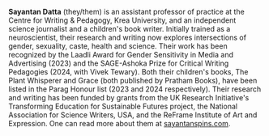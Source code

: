 <b>Sayantan Datta</b> (they/them) is an assistant professor of practice at the Centre for Writing & Pedagogy, Krea University, and an independent science journalist and a children's book writer. Initially trained as a neuroscientist, their research and writing now explores intersections of gender, sexuality, caste, health and science. Their work has been recognized by the Laadli Award for Gender Sensitivity in Media and Advertising (2023) and the SAGE-Ashoka Prize for Critical Writing Pedagogies (2024, with Vivek Tewary). Both their children's books, The Plant Whisperer and Grace (both published by Pratham Books), have been listed in the Parag Honour list (2023 and 2024 respectively). Their research and writing has been funded by grants from the UK Research Initiative's Transforming Education for Sustainable Futures project, the National Association for Science Writers, USA, and the ReFrame Institute of Art and Expression. One can read more about them at <a href="https://www.sayantanspins.com" target="_blank">sayantanspins.com<a>.
